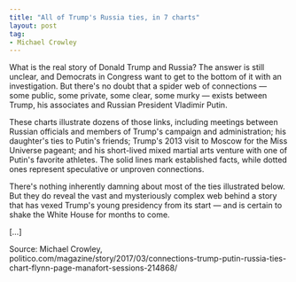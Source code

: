 ```yaml
---
title: "All of Trump's Russia ties, in 7 charts"
layout: post
tag:
- Michael Crowley
---
```


What is the real story of Donald Trump and Russia? The answer is still unclear, and Democrats in Congress want to get to the bottom of it with an investigation. But there's no doubt that a spider web of connections — some public, some private, some clear, some murky — exists between Trump, his associates and Russian President Vladimir Putin.

These charts illustrate dozens of those links, including meetings between Russian officials and members of Trump's campaign and administration; his daughter's ties to Putin's friends; Trump's 2013 visit to Moscow for the Miss Universe pageant; and his short-lived mixed martial arts venture with one of Putin's favorite athletes. The solid lines mark established facts, while dotted ones represent speculative or unproven connections.

There's nothing inherently damning about most of the ties illustrated below. But they do reveal the vast and mysteriously complex web behind a story that has vexed Trump's young presidency from its start — and is certain to shake the White House for months to come.

[…]

Source: Michael Crowley, politico.com/magazine/story/2017/03/connections-trump-putin-russia-ties-chart-flynn-page-manafort-sessions-214868/
